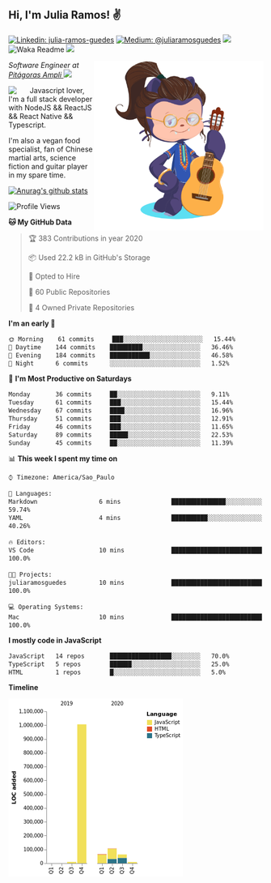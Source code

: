 <h2>Hi, I'm Julia Ramos! &#9996</h2>

[![Linkedin: julia-ramos-guedes](https://img.shields.io/badge/-Linkedin-blue?style=flat&logo=Linkedin&logoColor=white&link=https://www.linkedin.com/in/julia-ramos-guedes/)](https://www.linkedin.com/in/julia-ramos-guedes/)
[![Medium: @juliaramosguedes](https://img.shields.io/badge/-Medium-black?style=flat&logo=Medium&logoColor=white&link=https://medium.com/@juliaramosguedes/)](https://medium.com/@juliaramosguedes/)
![](https://medium.com/@juliaramosguedes/followers)
![Waka Readme](https://github.com/juliaramosguedes/juliaramosguedes/workflows/Waka%20Readme/badge.svg)
![](https://visitor-badge.glitch.me/badge?page_id=juliaramosguedes.juliaramosguedes)
<!-- 
![GitHub followers](https://img.shields.io/github/followers/juliaramosguedes?label=Follow&style=for-the-badge&logo=Github&logoColor=white)

![Twitter Follow](https://img.shields.io/twitter/follow/juliaramosdev?label=Follow&style=for-the-badge)
<img src="https://icon-icons.com/icons2/2107/PNG/48/file_type_node_icon_130301.png" width="16px">
<img src="https://icon-icons.com/icons2/2108/PNG/48/react_icon_130845.png" width="16px"> 
 -->

<img align='right' src="https://github.com/juliaramosguedes/juliaramosguedes/blob/master/assets/octocat_julia.png?raw=true" width="335">
<p><em>Software Engineer at <a href="https://www.ampli.com.br/graduacao/vestibular/n">Pitágoras Ampli </a><img src="https://media.giphy.com/media/WUlplcMpOCEmTGBtBW/giphy.gif" width="30"> 
</em></p>


<img align='left' src="https://icon-icons.com/icons2/2108/PNG/48/javascript_icon_130900.png" width="42px"> <p>Javascript lover, I'm a full stack developer with NodeJS && ReactJS && React Native && Typescript.</p>
<p>I'm also a vegan food specialist, fan of Chinese martial arts, science fiction and guitar player in my spare time.</p>

[![Anurag's github stats](https://github-readme-stats.vercel.app/api?username=juliaramosguedes&hide=issues&count_private=true&show_icons=true&theme=dracula)](https://juliaramos.com.br)
<!-- 
<h3>Checkout some stats since 05/08/2020</h3>
 -->
 
<!--START_SECTION:waka-->
![Profile Views](http://img.shields.io/badge/Profile%20Views-91-blue)

**🐱 My GitHub Data** 

> 🏆 383 Contributions in year 2020
 > 
> 📦 Used 22.2 kB in GitHub's Storage 
 > 
> 💼 Opted to Hire
 > 
> 📜 60 Public Repositories 
 > 
> 🔑 4 Owned Private Repositories 

**I'm an early 🐤** 

```text
🌞 Morning    61 commits     ███░░░░░░░░░░░░░░░░░░░░░░   15.44% 
🌆 Daytime    144 commits    █████████░░░░░░░░░░░░░░░░   36.46% 
🌃 Evening    184 commits    ███████████░░░░░░░░░░░░░░   46.58% 
🌙 Night      6 commits      ░░░░░░░░░░░░░░░░░░░░░░░░░   1.52%

```
📅 **I'm Most Productive on Saturdays** 

```text
Monday       36 commits     ██░░░░░░░░░░░░░░░░░░░░░░░   9.11% 
Tuesday      61 commits     ███░░░░░░░░░░░░░░░░░░░░░░   15.44% 
Wednesday    67 commits     ████░░░░░░░░░░░░░░░░░░░░░   16.96% 
Thursday     51 commits     ███░░░░░░░░░░░░░░░░░░░░░░   12.91% 
Friday       46 commits     ███░░░░░░░░░░░░░░░░░░░░░░   11.65% 
Saturday     89 commits     █████░░░░░░░░░░░░░░░░░░░░   22.53% 
Sunday       45 commits     ██░░░░░░░░░░░░░░░░░░░░░░░   11.39%

```


📊 **This week I spent my time on** 

```text
⌚︎ Timezone: America/Sao_Paulo

💬 Languages: 
Markdown                 6 mins              ███████████████░░░░░░░░░░   59.74% 
YAML                     4 mins              ██████████░░░░░░░░░░░░░░░   40.26%

🔥 Editors: 
VS Code                  10 mins             █████████████████████████   100.0%

🐱‍💻 Projects: 
juliaramosguedes         10 mins             █████████████████████████   100.0%

💻 Operating Systems: 
Mac                      10 mins             █████████████████████████   100.0%

```

**I mostly code in JavaScript** 

```text
JavaScript   14 repos       █████████████████░░░░░░░░   70.0% 
TypeScript   5 repos        ██████░░░░░░░░░░░░░░░░░░░   25.0% 
HTML         1 repos        █░░░░░░░░░░░░░░░░░░░░░░░░   5.0%

```


**Timeline**

![Chart not found](https://github.com/juliaramosguedes/juliaramosguedes/blob/master/charts/bar_graph.png) 


<!--END_SECTION:waka-->
